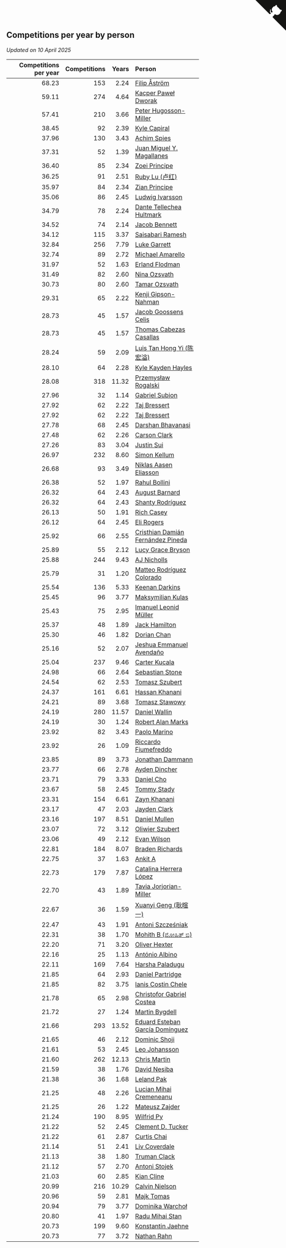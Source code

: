 ## Competitions per year by person

*Updated on 10 April 2025*

| Competitions per year | Competitions | Years | Person |
| ---: | ---: | ---: | :--- |
| 68.23 | 153 | 2.24 | [Filip Åström](https://www.worldcubeassociation.org/persons/2023ASTR01) |
| 59.11 | 274 | 4.64 | [Kacper Paweł Dworak](https://www.worldcubeassociation.org/persons/2020DWOR01) |
| 57.41 | 210 | 3.66 | [Peter Hugosson-Miller](https://www.worldcubeassociation.org/persons/2021HUGO01) |
| 38.45 | 92 | 2.39 | [Kyle Capiral](https://www.worldcubeassociation.org/persons/2022CAPI02) |
| 37.96 | 130 | 3.43 | [Achim Spies](https://www.worldcubeassociation.org/persons/2021SPIE01) |
| 37.31 | 52 | 1.39 | [Juan Miguel Y. Magallanes](https://www.worldcubeassociation.org/persons/2023MAGA09) |
| 36.40 | 85 | 2.34 | [Zoei Principe](https://www.worldcubeassociation.org/persons/2022PRIN09) |
| 36.25 | 91 | 2.51 | [Ruby Lu (卢红)](https://www.worldcubeassociation.org/persons/2022LURU01) |
| 35.97 | 84 | 2.34 | [Zian Principe](https://www.worldcubeassociation.org/persons/2022PRIN08) |
| 35.06 | 86 | 2.45 | [Ludwig Ivarsson](https://www.worldcubeassociation.org/persons/2022IVAR01) |
| 34.79 | 78 | 2.24 | [Dante Tellechea Hultmark](https://www.worldcubeassociation.org/persons/2023HULT01) |
| 34.52 | 74 | 2.14 | [Jacob Bennett](https://www.worldcubeassociation.org/persons/2023BENN04) |
| 34.12 | 115 | 3.37 | [Saisabari Ramesh](https://www.worldcubeassociation.org/persons/2021RAME01) |
| 32.84 | 256 | 7.79 | [Luke Garrett](https://www.worldcubeassociation.org/persons/2017GARR05) |
| 32.74 | 89 | 2.72 | [Michael Amarello](https://www.worldcubeassociation.org/persons/2022AMAR09) |
| 31.97 | 52 | 1.63 | [Erland Flodman](https://www.worldcubeassociation.org/persons/2023FLOD01) |
| 31.49 | 82 | 2.60 | [Nina Ozsvath](https://www.worldcubeassociation.org/persons/2022OZSV03) |
| 30.73 | 80 | 2.60 | [Tamar Ozsvath](https://www.worldcubeassociation.org/persons/2022OZSV04) |
| 29.31 | 65 | 2.22 | [Kenji Gipson-Nahman](https://www.worldcubeassociation.org/persons/2023GIPS01) |
| 28.73 | 45 | 1.57 | [Jacob Goossens Celis](https://www.worldcubeassociation.org/persons/2023CELI06) |
| 28.73 | 45 | 1.57 | [Thomas Cabezas Casallas](https://www.worldcubeassociation.org/persons/2023CASA08) |
| 28.24 | 59 | 2.09 | [Luis Tan Hong Yi (陈宏溢)](https://www.worldcubeassociation.org/persons/2023YILU01) |
| 28.10 | 64 | 2.28 | [Kyle Kayden Hayles](https://www.worldcubeassociation.org/persons/2022HAYL02) |
| 28.08 | 318 | 11.32 | [Przemysław Rogalski](https://www.worldcubeassociation.org/persons/2013ROGA02) |
| 27.96 | 32 | 1.14 | [Gabriel Subion](https://www.worldcubeassociation.org/persons/2024SUBI01) |
| 27.92 | 62 | 2.22 | [Taj Bressert](https://www.worldcubeassociation.org/persons/2023BRES01) |
| 27.92 | 62 | 2.22 | [Taj Bressert](https://www.worldcubeassociation.org/persons/2023BRES01) |
| 27.78 | 68 | 2.45 | [Darshan Bhavanasi](https://www.worldcubeassociation.org/persons/2022BHAV01) |
| 27.48 | 62 | 2.26 | [Carson Clark](https://www.worldcubeassociation.org/persons/2023CLAR02) |
| 27.26 | 83 | 3.04 | [Justin Sui](https://www.worldcubeassociation.org/persons/2022SUIJ01) |
| 26.97 | 232 | 8.60 | [Simon Kellum](https://www.worldcubeassociation.org/persons/2016KELL12) |
| 26.68 | 93 | 3.49 | [Niklas Aasen Eliasson](https://www.worldcubeassociation.org/persons/2021ELIA01) |
| 26.38 | 52 | 1.97 | [Rahul Bollini](https://www.worldcubeassociation.org/persons/2023BOLL01) |
| 26.32 | 64 | 2.43 | [August Barnard](https://www.worldcubeassociation.org/persons/2022BARN21) |
| 26.32 | 64 | 2.43 | [Shanty Rodríguez](https://www.worldcubeassociation.org/persons/2022CUBI01) |
| 26.13 | 50 | 1.91 | [Rich Casey](https://www.worldcubeassociation.org/persons/2023CASE06) |
| 26.12 | 64 | 2.45 | [Eli Rogers](https://www.worldcubeassociation.org/persons/2022ROGE05) |
| 25.92 | 66 | 2.55 | [Cristhian Damián Fernández Pineda](https://www.worldcubeassociation.org/persons/2022PINE05) |
| 25.89 | 55 | 2.12 | [Lucy Grace Bryson](https://www.worldcubeassociation.org/persons/2023BRYS01) |
| 25.88 | 244 | 9.43 | [AJ Nicholls](https://www.worldcubeassociation.org/persons/2015NICH04) |
| 25.79 | 31 | 1.20 | [Matteo Rodríguez Colorado](https://www.worldcubeassociation.org/persons/2024COLO04) |
| 25.54 | 136 | 5.33 | [Keenan Darkins](https://www.worldcubeassociation.org/persons/2019DARK02) |
| 25.45 | 96 | 3.77 | [Maksymilian Kulas](https://www.worldcubeassociation.org/persons/2021KULA02) |
| 25.43 | 75 | 2.95 | [Imanuel Leonid Müller](https://www.worldcubeassociation.org/persons/2022MULL02) |
| 25.37 | 48 | 1.89 | [Jack Hamilton](https://www.worldcubeassociation.org/persons/2023HAMI08) |
| 25.30 | 46 | 1.82 | [Dorian Chan](https://www.worldcubeassociation.org/persons/2023DORI01) |
| 25.16 | 52 | 2.07 | [Jeshua Emmanuel Avendaño](https://www.worldcubeassociation.org/persons/2023AVEN01) |
| 25.04 | 237 | 9.46 | [Carter Kucala](https://www.worldcubeassociation.org/persons/2015KUCA01) |
| 24.98 | 66 | 2.64 | [Sebastian Stone](https://www.worldcubeassociation.org/persons/2022STON09) |
| 24.54 | 62 | 2.53 | [Tomasz Szubert](https://www.worldcubeassociation.org/persons/2022SZUB02) |
| 24.37 | 161 | 6.61 | [Hassan Khanani](https://www.worldcubeassociation.org/persons/2018KHAN26) |
| 24.21 | 89 | 3.68 | [Tomasz Stawowy](https://www.worldcubeassociation.org/persons/2021STAW01) |
| 24.19 | 280 | 11.57 | [Daniel Wallin](https://www.worldcubeassociation.org/persons/2013WALL03) |
| 24.19 | 30 | 1.24 | [Robert Alan Marks](https://www.worldcubeassociation.org/persons/2024MARK03) |
| 23.92 | 82 | 3.43 | [Paolo Marino](https://www.worldcubeassociation.org/persons/2021MARI04) |
| 23.92 | 26 | 1.09 | [Riccardo Fiumefreddo](https://www.worldcubeassociation.org/persons/2024RICC01) |
| 23.85 | 89 | 3.73 | [Jonathan Dammann](https://www.worldcubeassociation.org/persons/2021DAMM01) |
| 23.77 | 66 | 2.78 | [Ayden Dincher](https://www.worldcubeassociation.org/persons/2022DINC01) |
| 23.71 | 79 | 3.33 | [Daniel Cho](https://www.worldcubeassociation.org/persons/2021CHOD01) |
| 23.67 | 58 | 2.45 | [Tommy Stady](https://www.worldcubeassociation.org/persons/2022STAD01) |
| 23.31 | 154 | 6.61 | [Zayn Khanani](https://www.worldcubeassociation.org/persons/2018KHAN28) |
| 23.17 | 47 | 2.03 | [Jayden Clark](https://www.worldcubeassociation.org/persons/2023CLAR13) |
| 23.16 | 197 | 8.51 | [Daniel Mullen](https://www.worldcubeassociation.org/persons/2016MULL04) |
| 23.07 | 72 | 3.12 | [Oliwier Szubert](https://www.worldcubeassociation.org/persons/2022SZUB01) |
| 23.06 | 49 | 2.12 | [Evan Wilson](https://www.worldcubeassociation.org/persons/2023WILS11) |
| 22.81 | 184 | 8.07 | [Braden Richards](https://www.worldcubeassociation.org/persons/2017RICH02) |
| 22.75 | 37 | 1.63 | [Ankit A](https://www.worldcubeassociation.org/persons/2023AANK01) |
| 22.73 | 179 | 7.87 | [Catalina Herrera López](https://www.worldcubeassociation.org/persons/2017LOPE31) |
| 22.70 | 43 | 1.89 | [Tavia Jorjorian-Miller](https://www.worldcubeassociation.org/persons/2023JORJ01) |
| 22.67 | 36 | 1.59 | [Xuanyi Geng (耿暄一)](https://www.worldcubeassociation.org/persons/2023GENG02) |
| 22.47 | 43 | 1.91 | [Antoni Szcześniak](https://www.worldcubeassociation.org/persons/2023SZCZ04) |
| 22.31 | 38 | 1.70 | [Mohith B (ಮೋಹಿತ್ ಬಿ)](https://www.worldcubeassociation.org/persons/2023BMOH01) |
| 22.20 | 71 | 3.20 | [Oliver Hexter](https://www.worldcubeassociation.org/persons/2022HEXT01) |
| 22.16 | 25 | 1.13 | [António Albino](https://www.worldcubeassociation.org/persons/2024ALBI01) |
| 22.11 | 169 | 7.64 | [Harsha Paladugu](https://www.worldcubeassociation.org/persons/2017PALA08) |
| 21.85 | 64 | 2.93 | [Daniel Partridge](https://www.worldcubeassociation.org/persons/2022PART02) |
| 21.85 | 82 | 3.75 | [Ianis Costin Chele](https://www.worldcubeassociation.org/persons/2021CHEL01) |
| 21.78 | 65 | 2.98 | [Christofor Gabriel Costea](https://www.worldcubeassociation.org/persons/2022COST03) |
| 21.72 | 27 | 1.24 | [Martin Bygdell](https://www.worldcubeassociation.org/persons/2024BYGD01) |
| 21.66 | 293 | 13.52 | [Eduard Esteban García Domínguez](https://www.worldcubeassociation.org/persons/2011EDUA01) |
| 21.65 | 46 | 2.12 | [Dominic Shoji](https://www.worldcubeassociation.org/persons/2023SHOJ01) |
| 21.61 | 53 | 2.45 | [Leo Johansson](https://www.worldcubeassociation.org/persons/2022JOHA08) |
| 21.60 | 262 | 12.13 | [Chris Martin](https://www.worldcubeassociation.org/persons/2013MART03) |
| 21.59 | 38 | 1.76 | [David Nesiba](https://www.worldcubeassociation.org/persons/2023NESI01) |
| 21.38 | 36 | 1.68 | [Leland Pak](https://www.worldcubeassociation.org/persons/2023PAKL02) |
| 21.25 | 48 | 2.26 | [Lucian Mihai Cremeneanu](https://www.worldcubeassociation.org/persons/2023CREM01) |
| 21.25 | 26 | 1.22 | [Mateusz Zajder](https://www.worldcubeassociation.org/persons/2024ZAJD01) |
| 21.24 | 190 | 8.95 | [Wilfrid Py](https://www.worldcubeassociation.org/persons/2016PYWI01) |
| 21.22 | 52 | 2.45 | [Clement D. Tucker](https://www.worldcubeassociation.org/persons/2022TUCK09) |
| 21.22 | 61 | 2.87 | [Curtis Chai](https://www.worldcubeassociation.org/persons/2022CHAI02) |
| 21.14 | 51 | 2.41 | [Liv Coverdale](https://www.worldcubeassociation.org/persons/2022COVE02) |
| 21.13 | 38 | 1.80 | [Truman Clack](https://www.worldcubeassociation.org/persons/2023CLAC02) |
| 21.12 | 57 | 2.70 | [Antoni Stojek](https://www.worldcubeassociation.org/persons/2022STOJ03) |
| 21.03 | 60 | 2.85 | [Kian Cline](https://www.worldcubeassociation.org/persons/2022CLIN01) |
| 20.99 | 216 | 10.29 | [Calvin Nielson](https://www.worldcubeassociation.org/persons/2014NIEL03) |
| 20.96 | 59 | 2.81 | [Majk Tomas](https://www.worldcubeassociation.org/persons/2022TOMA05) |
| 20.94 | 79 | 3.77 | [Dominika Warchoł](https://www.worldcubeassociation.org/persons/2021WARC01) |
| 20.80 | 41 | 1.97 | [Radu Mihai Stan](https://www.worldcubeassociation.org/persons/2023STAN09) |
| 20.73 | 199 | 9.60 | [Konstantin Jaehne](https://www.worldcubeassociation.org/persons/2015JAEH01) |
| 20.73 | 77 | 3.72 | [Nathan Rahn](https://www.worldcubeassociation.org/persons/2021RAHN01) |


<a href="https://github.com/jonatanklosko/wca_statistics" class="github-corner" aria-label="View source on Github"><svg width="80" height="80" viewBox="0 0 250 250" style="fill:#151513; color:#fff; position: absolute; top: 0; border: 0; right: 0;" aria-hidden="true"><path d="M0,0 L115,115 L130,115 L142,142 L250,250 L250,0 Z"></path><path d="M128.3,109.0 C113.8,99.7 119.0,89.6 119.0,89.6 C122.0,82.7 120.5,78.6 120.5,78.6 C119.2,72.0 123.4,76.3 123.4,76.3 C127.3,80.9 125.5,87.3 125.5,87.3 C122.9,97.6 130.6,101.9 134.4,103.2" fill="currentColor" style="transform-origin: 130px 106px;" class="octo-arm"></path><path d="M115.0,115.0 C114.9,115.1 118.7,116.5 119.8,115.4 L133.7,101.6 C136.9,99.2 139.9,98.4 142.2,98.6 C133.8,88.0 127.5,74.4 143.8,58.0 C148.5,53.4 154.0,51.2 159.7,51.0 C160.3,49.4 163.2,43.6 171.4,40.1 C171.4,40.1 176.1,42.5 178.8,56.2 C183.1,58.6 187.2,61.8 190.9,65.4 C194.5,69.0 197.7,73.2 200.1,77.6 C213.8,80.2 216.3,84.9 216.3,84.9 C212.7,93.1 206.9,96.0 205.4,96.6 C205.1,102.4 203.0,107.8 198.3,112.5 C181.9,128.9 168.3,122.5 157.7,114.1 C157.9,116.9 156.7,120.9 152.7,124.9 L141.0,136.5 C139.8,137.7 141.6,141.9 141.8,141.8 Z" fill="currentColor" class="octo-body"></path></svg></a><style>.github-corner:hover .octo-arm{animation:octocat-wave 560ms ease-in-out}@keyframes octocat-wave{0%,100%{transform:rotate(0)}20%,60%{transform:rotate(-25deg)}40%,80%{transform:rotate(10deg)}}@media (max-width:500px){.github-corner:hover .octo-arm{animation:none}.github-corner .octo-arm{animation:octocat-wave 560ms ease-in-out}}</style>
